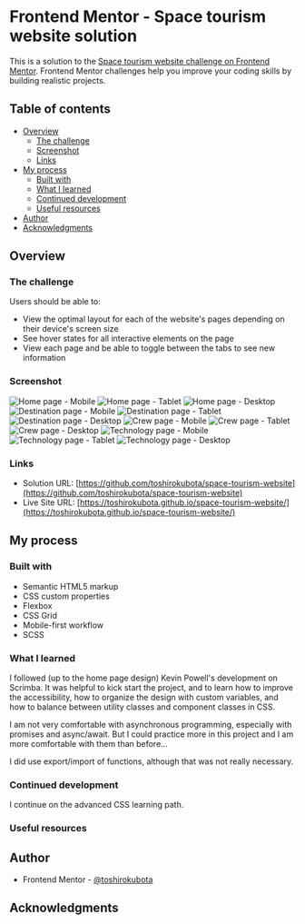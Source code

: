 # Frontend Mentor - Space tourism website solution

This is a solution to the [Space tourism website challenge on Frontend Mentor](https://www.frontendmentor.io/challenges/space-tourism-multipage-website-gRWj1URZ3). Frontend Mentor challenges help you improve your coding skills by building realistic projects. 

## Table of contents

- [Overview](#overview)
  - [The challenge](#the-challenge)
  - [Screenshot](#screenshot)
  - [Links](#links)
- [My process](#my-process)
  - [Built with](#built-with)
  - [What I learned](#what-i-learned)
  - [Continued development](#continued-development)
  - [Useful resources](#useful-resources)
- [Author](#author)
- [Acknowledgments](#acknowledgments)

## Overview

### The challenge

Users should be able to:

- View the optimal layout for each of the website's pages depending on their device's screen size
- See hover states for all interactive elements on the page
- View each page and be able to toggle between the tabs to see new information

### Screenshot

![Home page - Mobile](./screenshotHomeMobile.png)
![Home page - Tablet](./screenshotHomeTablet.png)
![Home page - Desktop](./screenshotHomeDesktop.png)
![Destination page - Mobile](./screenshotDestinationMobile.png)
![Destination page - Tablet](./screenshotDestinationTablet.png)
![Destination page - Desktop](./screenshotDestinationDesktop.png)
![Crew page - Mobile](./screenshotCrewMobile.png)
![Crew page - Tablet](./screenshotCrewTablet.png)
![Crew page - Desktop](./screenshotCrewDesktop.png)
![Technology page - Mobile](./screenshotTechnologyMobile.png)
![Technology page - Tablet](./screenshotTechnologyTablet.png)
![Technology page - Desktop](./screenshotTechnologyDesktop.png)

### Links

- Solution URL: [https://github.com/toshirokubota/space-tourism-website](https://github.com/toshirokubota/space-tourism-website)
- Live Site URL: [https://toshirokubota.github.io/space-tourism-website/](https://toshirokubota.github.io/space-tourism-website/)

## My process

### Built with

- Semantic HTML5 markup
- CSS custom properties
- Flexbox
- CSS Grid
- Mobile-first workflow
- SCSS

### What I learned

I followed (up to the home page design) Kevin Powell's development on Scrimba. It was helpful to kick start the project, and to learn how to improve the accessibility, how to organize the design with custom variables, and how to balance between utility classes and component classes in CSS. 

I am not very comfortable with asynchronous programming, especially with promises and async/await. But I could practice more in this project and I am more comfortable with them than before...

I did use export/import of functions, although that was not really necessary. 

### Continued development

I continue on the advanced CSS learning path.

### Useful resources


## Author

- Frontend Mentor - [@toshirokubota](https://www.frontendmentor.io/profile/toshirokubota)

## Acknowledgments

